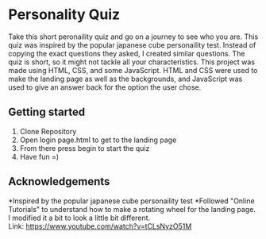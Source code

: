 # Personality Quiz 
Take this short peronaility quiz and go on a journey to see who you are. This quiz was inspired by the popular japanese cube
personaility test. Instead of copying the exact questions they asked, I created similar questions. The quiz is short, so it might not 
tackle all your characteristics. This project was made using HTML, CSS, and some JavaScript. HTML and CSS were used to make the landing
page as well as the backgrounds, and JavaScript was used to give an answer back for the option the user chose. 

## Getting started
1) Clone Repository 
2) Open login page.html to get to the landing page
3) From there press begin to start the quiz
4) Have fun =)

## Acknowledgements 
*Inspired by the popular japanese cube personaility test
*Followed "Online Tutorials" to understand how to make a rotating wheel for the landing page. I modified it a bit to look a little bit different. </br>
Link: https://www.youtube.com/watch?v=tCLsNyzO51M
